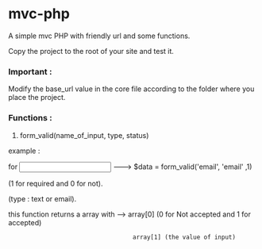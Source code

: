 # mvc-php
A simple mvc PHP with friendly url and some functions.

Copy the project to the root of your site and test it.

### Important :

Modify the base_url value in the core file according to the folder where you place the project.

### Functions :
1. form_valid(name_of_input, type, status)

example : 

for <input type="email" name="email" required />  ---> $data = form_valid('email', 'email' ,1)

(1 for required and 0 for not).

(type : text or email).

this function returns a array with --> array[0] (0 for Not accepted and 1 for accepted)

                                       array[1] (the value of input)
